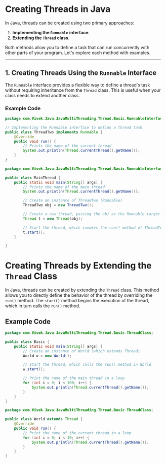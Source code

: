 # Creating Threads in Java

In Java, threads can be created using two primary approaches:
1. **Implementing the `Runnable` interface**.
2. **Extending the `Thread` class**.

Both methods allow you to define a task that can run concurrently with other parts of your program. Let's explore each method with examples.

---

## 1. Creating Threads Using the `Runnable` Interface

The `Runnable` interface provides a flexible way to define a thread's task without requiring inheritance from the `Thread` class. This is useful when your class needs to extend another class.

### Example Code

````java
package com.Vivek.Java.JavaMultiThreading.Thread.Basic.RunnableInterface;

// Implementing the Runnable interface to define a thread task
public class ThreadTwo implements Runnable {
    @Override
    public void run() {
        // Prints the name of the current thread
        System.out.println(Thread.currentThread().getName());
    }
}

package com.Vivek.Java.JavaMultiThreading.Thread.Basic.RunnableInterface;

public class MainThread {
    public static void main(String[] args) {
        // Prints the name of the main thread
        System.out.println(Thread.currentThread().getName());

        // Create an instance of ThreadTwo (Runnable)
        ThreadTwo obj = new ThreadTwo();

        // Create a new thread, passing the obj as the Runnable target
        Thread t = new Thread(obj);

        // Start the thread, which invokes the run() method of ThreadTwo
        t.start();
    }

}
````


# Creating Threads by Extending the `Thread` Class

In Java, threads can be created by extending the `Thread` class. This method allows you to directly define the behavior of the thread by overriding the `run()` method. The `start()` method begins the execution of the thread, which in turn calls the `run()` method.

## Example Code

````java
package com.Vivek.Java.JavaMultiThreading.Thread.Basic.ThreadClass;

public class Basic {
    public static void main(String[] args) {
        // Create an instance of World (which extends Thread)
        World w = new World();

        // Start the thread, which calls the run() method in World
        w.start();

        // Print the name of the main thread in a loop
        for (int i = 0; i < 100; i++) {
            System.out.println(Thread.currentThread().getName());
        }
    }
}

package com.Vivek.Java.JavaMultiThreading.Thread.Basic.ThreadClass;

public class World extends Thread {
    @Override
    public void run() {
        // Print the name of the current thread in a loop
        for (int i = 0; i < 10; i++) {
            System.out.println(Thread.currentThread().getName());
        }
    }
}
````

